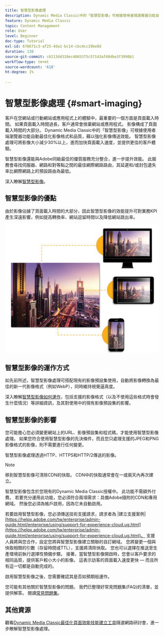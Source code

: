 ```yaml
---
title: 智慧型影像處理
description: Dynamic Media Classic中的「智慧型影像」可根據使用者端瀏覽器功能自動最佳化影像格式和品質，藉以強化影像傳送效能。 它透過使用現有的影像預設集來達成此目的。 進一步瞭解智慧型影像，以及如何透過更快速的頁面載入來使用智慧型影像提供更好的客戶體驗。
feature: Dynamic Media Classic
topic: Content Management
role: User
level: Beginner
doc-type: Tutorial
exl-id: 678671c3-af25-4da1-bc14-cbc4cc19be8d
duration: 130
source-git-commit: c6213dd318ec4865375c57143af40dbe3f3990b1
workflow-type: tm+mt
source-wordcount: '618'
ht-degree: 1%

---
```


# 智慧型影像處理 {#smart-imaging}

客戶在您網站或行動網站或應用程式上的體驗中，最重要的一個方面是頁面載入時間。 如果頁面載入時間過長，客戶通常會捨棄網站或應用程式。 影像構成了頁面載入時間的大部分。 Dynamic Media Classic中的「智慧型影像」可根據使用者端瀏覽器功能自動最佳化影像格式和品質，藉以強化影像傳送效能。 智慧型影像處理可將影像大小減少30%以上，進而加快頁面載入速度，並提供更佳的客戶體驗。

智慧型影像還能與Adobe同級最佳的優質服務充分整合，進一步提升效能。 此服務會尋找伺服器、網路和對等點之間的最佳網際網路路由，其延遲和/或封包遺失率比網際網路上的預設路由為最低。

深入瞭解[智慧型影像](https://experienceleague.adobe.com/docs/experience-manager-65/assets/dynamic/imaging-faq.html?lang=zh-Hant)。

## 智慧型影像的優點

由於影像佔據了頁面載入時間的大部分，因此智慧型影像的效能提升可對業務KPI產生深遠影響，例如提高轉換率、網站逗留時間以及降低網站跳出率。

![影像](assets/smart-imaging/smart-imaging-1.png)

## 智慧型影像的運作方式

如先前所述，智慧型影像處理可搭配現有的影像預設集使用，自動將影像轉換為最佳的新一代影像格式（例如WebP），同時維持視覺逼真度。

深入瞭解[智慧型影像如何運作](https://experienceleague.adobe.com/docs/experience-manager-65/assets/dynamic/imaging-faq.html?lang=zh-Hant#how-does-smart-imaging-work)，包括支援的影像格式（以及不使用這些格式時會發生什麼情況）等詳細資訊，及其對使用中的現有影像預設集的影響。

## 智慧型影像的影響

您可能擔心您必須變更網站上的URL、影像預設集和程式碼，才能使用智慧型影像處理。 如果您符合使用智慧型影像的先決條件，而且您只處理支援的JPEG和PNG影像格式的影像，則不需要進行任何變更。

智慧型影像處理透過HTTP、HTTPS和HTTP/2傳送的影像。

>[!NOTE]
>
>移到智慧型影像可清除CDN的快取。 CDN中的快取通常會在一或兩天內再次建立。

智慧型影像包含於您現有的Dynamic Media Classic授權中。 此功能不需額外付費。 若要充分運用此功能，您必須符合兩項需求：具備Adobe隨附的CDN和專用網域。 然後您必須為帳戶啟用，因為它未自動啟用。

若要啟用智慧型影像，您必須傳送技術支援請求，請求者為 |建立支援案例| [https://helpx.adobe.com/tw/enterprise/admin-guide.html/enterprise/using/support-for-experience-cloud.ug.html](https://helpx.adobe.com/tw/enterprise/admin-guide.html/enterprise/using/support-for-experience-cloud.ug.html)。 支援人員將與您合作，設定您將與智慧型影像建立關聯的自訂網域。 您將變更一個與快取相關的引數（存留時間或TTL），支援將清除快取。 您也可以選擇在推送至生產環境前執行選擇性預備步驟。 接著，當智慧型影像開啟時，您會以客戶要求的相同品質，提供客戶較小大小的影像。 這表示訪客的頁面載入速度更快 — 而且所有這一切都是自動完成的。

啟用智慧型影像之後，您需要確認其是否如預期般運作。

您可能有其他關於智慧型影像的問題。 我們已整理好常見問題集(FAQ)的清單，並提供解答。 閱讀[常見問題集](https://experienceleague.adobe.com/docs/experience-manager-65/assets/dynamic/imaging-faq.html?lang=zh-Hant)。

## 其他資源

觀看[Dynamic Media Classic最佳化頁面效能技能建立工具](https://seminars.adobeconnect.com/pzc1gw0cihpv)隨選網路研討會，進一步瞭解智慧型影像處理。

